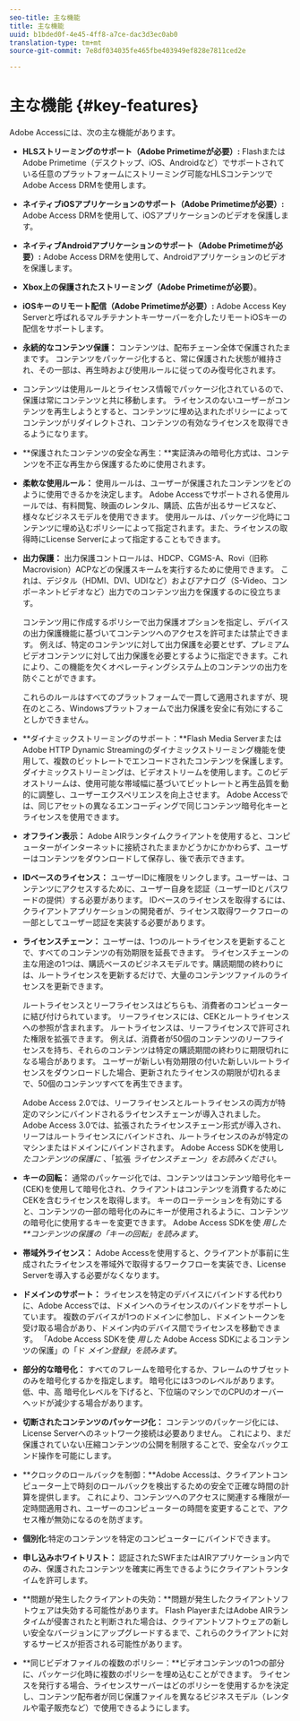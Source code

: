 ```yaml
---
seo-title: 主な機能
title: 主な機能
uuid: b1bded0f-4e45-4ff8-a7ce-dac3d3ec0ab0
translation-type: tm+mt
source-git-commit: 7e8df034035fe465fbe403949ef828e7811ced2e

---
```



# 主な機能 {#key-features}

Adobe Accessには、次の主な機能があります。

* **HLSストリーミングのサポート（Adobe Primetimeが必要）:** FlashまたはAdobe Primetime（デスクトップ、iOS、Androidなど）でサポートされている任意のプラットフォームにストリーミング可能なHLSコンテンツでAdobe Access DRMを使用します。
* **ネイティブiOSアプリケーションのサポート（Adobe Primetimeが必要）:** Adobe Access DRMを使用して、iOSアプリケーションのビデオを保護します。
* **ネイティブAndroidアプリケーションのサポート（Adobe Primetimeが必要）:** Adobe Access DRMを使用して、Androidアプリケーションのビデオを保護します。
* **Xbox上の保護されたストリーミング（Adobe Primetimeが必要）**。
* **iOSキーのリモート配信（Adobe Primetimeが必要）:** Adobe Access Key Serverと呼ばれるマルチテナントキーサーバーを介したリモートiOSキーの配信をサポートします。
* **永続的なコンテンツ保護：** コンテンツは、配布チェーン全体で保護されたままです。 コンテンツをパッケージ化すると、常に保護された状態が維持され、その一部は、再生時および使用ルールに従ってのみ復号化されます。
* コンテンツは使用ルールとライセンス情報でパッケージ化されているので、保護は常にコンテンツと共に移動します。 ライセンスのないユーザーがコンテンツを再生しようとすると、コンテンツに埋め込まれたポリシーによってコンテンツがリダイレクトされ、コンテンツの有効なライセンスを取得できるようになります。
* **保護されたコンテンツの安全な再生：**実証済みの暗号化方式は、コンテンツを不正な再生から保護するために使用されます。
* **柔軟な使用ルール：** 使用ルールは、ユーザーが保護されたコンテンツをどのように使用できるかを決定します。 Adobe Accessでサポートされる使用ルールでは、有料閲覧、映画のレンタル、購読、広告が出るサービスなど、様々なビジネスモデルを使用できます。 使用ルールは、パッケージ化時にコンテンツに埋め込むポリシーによって指定されます。また、ライセンスの取得時にLicense Serverによって指定することもできます。
* **出力保護：** 出力保護コントロールは、HDCP、CGMS-A、Rovi（旧称Macrovision）ACPなどの保護スキームを実行するために使用できます。 これは、デジタル（HDMI、DVI、UDIなど）およびアナログ（S-Video、コンポーネントビデオなど）出力でのコンテンツ出力を保護するのに役立ちます。

   コンテンツ用に作成するポリシーで出力保護オプションを指定し、デバイスの出力保護機能に基づいてコンテンツへのアクセスを許可または禁止できます。 例えば、特定のコンテンツに対して出力保護を必要とせず、プレミアムビデオコンテンツに対して出力保護を必要とするように指定できます。これにより、この機能を欠くオペレーティングシステム上のコンテンツの出力を防ぐことができます。

   これらのルールはすべてのプラットフォームで一貫して適用されますが、現在のところ、Windowsプラットフォームで出力保護を安全に有効にすることしかできません。

* **ダイナミックストリーミングのサポート：**Flash Media ServerまたはAdobe HTTP Dynamic Streamingのダイナミックストリーミング機能を使用して、複数のビットレートでエンコードされたコンテンツを保護します。 ダイナミックストリーミングは、ビデオストリームを使用します。このビデオストリームは、使用可能な帯域幅に基づいてビットレートと再生品質を動的に調整し、ユーザーエクスペリエンスを向上させます。 Adobe Accessでは、同じアセットの異なるエンコーディングで同じコンテンツ暗号化キーとライセンスを使用できます。
* **オフライン表示：** Adobe AIRランタイムクライアントを使用すると、コンピューターがインターネットに接続されたままかどうかにかかわらず、ユーザーはコンテンツをダウンロードして保存し、後で表示できます。
* **IDベースのライセンス：** ユーザーIDに権限をリンクします。ユーザーは、コンテンツにアクセスするために、ユーザー自身を認証（ユーザーIDとパスワードの提供）する必要があります。 IDベースのライセンスを取得するには、クライアントアプリケーションの開発者が、ライセンス取得ワークフローの一部としてユーザー認証を実装する必要があります。
* **ライセンスチェーン：** ユーザーは、1つのルートライセンスを更新することで、すべてのコンテンツの有効期限を延長できます。 ライセンスチェーンの主な用途の1つは、購読ベースのビジネスモデルです。購読期間の終わりには、ルートライセンスを更新するだけで、大量のコンテンツファイルのライセンスを更新できます。

   ルートライセンスとリーフライセンスはどちらも、消費者のコンピューターに結び付けられています。 リーフライセンスには、CEKとルートライセンスへの参照が含まれます。 ルートライセンスは、リーフライセンスで許可された権限を拡張できます。 例えば、消費者が50個のコンテンツのリーフライセンスを持ち、それらのコンテンツは特定の購読期間の終わりに期限切れになる場合があります。 ユーザーが新しい有効期限の付いた新しいルートライセンスをダウンロードした場合、更新されたライセンスの期限が切れるまで、50個のコンテンツすべてを再生できます。

   Adobe Access 2.0では、リーフライセンスとルートライセンスの両方が特定のマシンにバインドされるライセンスチェーンが導入されました。 Adobe Access 3.0では、拡張されたライセンスチェーン形式が導入され、リーフはルートライセンスにバインドされ、ルートライセンスのみが特定のマシンまたはドメインにバインドされます。 Adobe Access SDKを使用し *たコンテンツの保護に* 、「拡張 *ライセンスチェーン」をお読みください*。

* **キーの回転：** 通常のパッケージ化では、コンテンツはコンテンツ暗号化キー(CEK)を使用して暗号化され、クライアントはコンテンツを消費するためにCEKを含むライセンスを取得します。 キーのローテーションを有効にすると、コンテンツの一部の暗号化のみにキーが使用されるように、コンテンツの暗号化に使用するキーを変更できます。 Adobe Access SDKを使 *用した**コンテンツの保護の「キーの回転」を読みます*。

* **帯域外ライセンス：** Adobe Accessを使用すると、クライアントが事前に生成されたライセンスを帯域外で取得するワークフローを実装でき、License Serverを導入する必要がなくなります。
* **ドメインのサポート：** ライセンスを特定のデバイスにバインドする代わりに、Adobe Accessでは、ドメインへのライセンスのバインドをサポートしています。 複数のデバイスが1つのドメインに参加し、ドメイントークンを受け取る場合があり、ドメイン内のデバイス間でライセンスを移動できます。 「Adobe Access SDKを使 *用した* Adobe Access SDKによるコンテンツの保護」の「ド *メイン登録」を読みます*。

* **部分的な暗号化：** すべてのフレームを暗号化するか、フレームのサブセットのみを暗号化するかを指定します。 暗号化には3つのレベルがあります。低、中、高 暗号化レベルを下げると、下位端のマシンでのCPUのオーバーヘッドが減少する場合があります。
* **切断されたコンテンツのパッケージ化：** コンテンツのパッケージ化には、License Serverへのネットワーク接続は必要ありません。 これにより、まだ保護されていない圧縮コンテンツの公開を制限することで、安全なバックエンド操作を可能にします。
* **クロックのロールバックを制御：**Adobe Accessは、クライアントコンピューター上で時刻のロールバックを検出するための安全で正確な時間の計算を提供します。 これにより、コンテンツへのアクセスに関連する権限が一定時間適用され、ユーザーのコンピューターの時間を変更することで、アクセス権が無効になるのを防ぎます。
* **個別化**:特定のコンテンツを特定のコンピューターにバインドできます。
* **申し込みホワイトリスト：** 認証されたSWFまたはAIRアプリケーション内でのみ、保護されたコンテンツを確実に再生できるようにクライアントランタイムを許可します。
* **問題が発生したクライアントの失効：**問題が発生したクライアントソフトウェアは失効する可能性があります。 Flash PlayerまたはAdobe AIRランタイムが侵害されたと判断された場合は、クライアントソフトウェアの新しい安全なバージョンにアップグレードするまで、これらのクライアントに対するサービスが拒否される可能性があります。
* **同じビデオファイルの複数のポリシー：**ビデオコンテンツの1つの部分に、パッケージ化時に複数のポリシーを埋め込むことができます。 ライセンスを発行する場合、ライセンスサーバーはどのポリシーを使用するかを決定し、コンテンツ配布者が同じ保護ファイルを異なるビジネスモデル（レンタルや電子販売など）で使用できるようにします。


